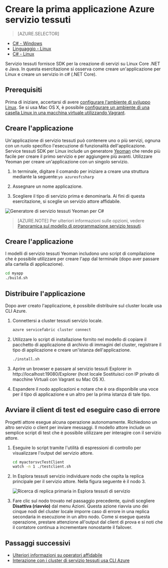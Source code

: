 <properties
   pageTitle="Creare un'applicazione servizio tessuti su Linux utilizzando c# | Microsoft Azure"
   description="Creare e distribuire un'applicazione di servizio tessuti tramite C#"
   services="service-fabric"
   documentationCenter="csharp"
   authors="mani-ramaswamy"
   manager="timlt"
   editor=""/>

<tags
   ms.service="service-fabric"
   ms.devlang="csharp"
   ms.topic="hero-article"
   ms.tgt_pltfrm="NA"
   ms.workload="NA"
   ms.date="10/04/2016"
   ms.author="subramar"/>


# <a name="create-your-first-azure-service-fabric-application"></a>Creare la prima applicazione Azure servizio tessuti

> [AZURE.SELECTOR]
- [C# - Windows](service-fabric-create-your-first-application-in-visual-studio.md)
- [Linguaggio - Linux](service-fabric-create-your-first-linux-application-with-java.md)
- [C# - Linux](service-fabric-create-your-first-linux-application-with-csharp.md)

Servizio tessuti fornisce SDK per la creazione di servizi su Linux Core .NET e Java. In questa esercitazione si osserva come creare un'applicazione per Linux e creare un servizio in c# (.NET Core).

## <a name="prerequisites"></a>Prerequisiti

Prima di iniziare, accertarsi di avere [configurare l'ambiente di sviluppo Linux](service-fabric-get-started-linux.md). Se si usa Mac OS X, è possibile [configurare un ambiente di una casella Linux in una macchina virtuale utilizzando Vagrant](service-fabric-get-started-mac.md).

## <a name="create-the-application"></a>Creare l'applicazione

Un'applicazione di servizio tessuti può contenere uno o più servizi, ognuna con un ruolo specifico l'esecuzione di funzionalità dell'applicazione. Service tessuti SDK per Linux include un generatore [Yeoman](http://yeoman.io/) che rende più facile per creare il primo servizio e per aggiungere più avanti. Utilizzare Yeoman per creare un'applicazione con un singolo servizio.

1. In terminale, digitare il comando per iniziare a creare una struttura mediante la seguente:`yo azuresfcsharp`

2. Assegnare un nome applicazione.

3. Scegliere il tipo di servizio prima e denominarla. Ai fini di questa esercitazione, si sceglie un servizio attore affidabile.

  ![Generatore di servizio tessuti Yeoman per C#][sf-yeoman]

>[AZURE.NOTE] Per ulteriori informazioni sulle opzioni, vedere [Panoramica sul modello di programmazione servizio tessuti](service-fabric-choose-framework.md).

## <a name="build-the-application"></a>Creare l'applicazione

I modelli di servizio tessuti Yeoman includono uno script di compilazione che è possibile utilizzare per creare l'app dal terminale (dopo aver passare alla cartella di applicazione).

  ```bash
 cd myapp 
 ./build.sh 
  ```

## <a name="deploy-the-application"></a>Distribuire l'applicazione

Dopo aver creato l'applicazione, è possibile distribuire sul cluster locale usa CLI Azure.

1. Connettersi a cluster tessuti servizio locale.

    ```bash
    azure servicefabric cluster connect
    ```

2. Utilizzare lo script di installazione fornito nel modello di copiare il pacchetto di applicazione di archivio di immagini del cluster, registrare il tipo di applicazione e creare un'istanza dell'applicazione.

    ```bash
    ./install.sh
    ```

3. Aprire un browser e passare al servizio tessuti Explorer in http://localhost:19080/Explorer (host locale Sostituisci con IP privato di macchine Virtuali con Vagrant su Mac OS X).

4. Espandere il nodo applicazioni e notare che è ora disponibile una voce per il tipo di applicazione e un altro per la prima istanza di tale tipo.

## <a name="start-the-test-client-and-perform-a-failover"></a>Avviare il client di test ed eseguire caso di errore

Progetti attore esegue alcuna operazione autonomamente. Richiedono un altro servizio o client per inviare messaggi. Il modello attore include un semplice script di test che è possibile utilizzare per interagire con il servizio attore.

1. Eseguire lo script tramite l'utilità di espressioni di controllo per visualizzare l'output del servizio attore.

    ```bash
    cd myactorsvcTestClient
    watch -n 1 ./testclient.sh
    ```

2. In Esplora tessuti servizio individuare nodo che ospita la replica principale per il servizio attore. Nella figura seguente è il nodo 3.

    ![Ricerca di replica primaria in Esplora tessuti di servizio][sfx-primary]

3. Fare clic sul nodo trovato nel passaggio precedente, quindi scegliere **Disattiva (riavvio)** dal menu Azioni. Questa azione riavvia uno dei cinque nodi del cluster locale imporre caso di errore in una replica secondaria in esecuzione in un altro nodo. Come si esegue questa operazione, prestare attenzione all'output dal client di prova e si noti che il contatore continua a incrementare nonostante il failover.


## <a name="next-steps"></a>Passaggi successivi

- [Ulteriori informazioni su operatori affidabile](service-fabric-reliable-actors-introduction.md)
- [Interazione con i cluster di servizio tessuti usa CLI Azure](service-fabric-azure-cli.md)

<!-- Images -->
[sf-yeoman]: ./media/service-fabric-create-your-first-linux-application-with-csharp/yeoman-csharp.png
[sfx-primary]: ./media/service-fabric-create-your-first-linux-application-with-csharp/sfx-primary.png
